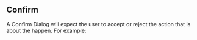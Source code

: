 ## Confirm

A Confirm Dialog will expect the user to accept or reject the action that is about the happen. For example:
<snippet id='confirm-dialog-code'/>
